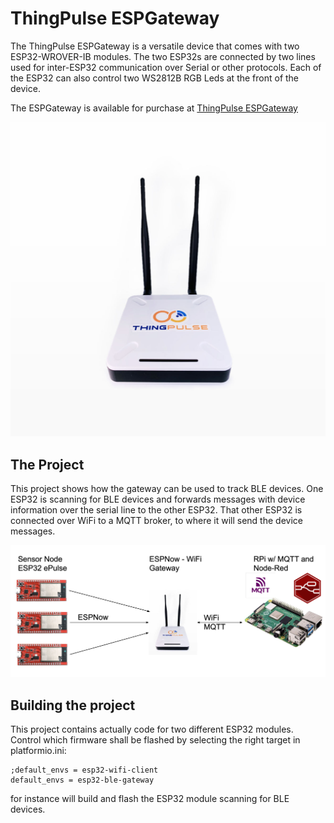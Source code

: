 # ThingPulse ESPGateway

The ThingPulse ESPGateway is a versatile device that comes with two ESP32-WROVER-IB modules.
The two ESP32s are connected by two lines used for inter-ESP32 communication over Serial
or other protocols. Each of the ESP32 can also control two WS2812B RGB Leds at the front 
of the device. 

The ESPGateway is available for purchase at [ThingPulse ESPGateway](https://thingpulse.com/product/espgateway/)

![Gateway](/resources/GatewayWithAntenna.jpg)

## The Project

This project shows how the gateway can be used to track BLE devices. One ESP32 is scanning for
BLE devices and forwards messages with device information over the serial line to the other ESP32.
That other ESP32 is connected over WiFi to a MQTT broker, to where it will send the device messages.

![Architecture](/resources/Architecture.png)


## Building the project

This project contains actually code for two different ESP32 modules. Control which firmware
shall be flashed by selecting the right target in platformio.ini:

```
;default_envs = esp32-wifi-client
default_envs = esp32-ble-gateway
````
for instance will build and flash the ESP32 module scanning for BLE devices.

